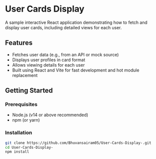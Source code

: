 # User Cards Display

A sample interactive React application demonstrating how to fetch and display user cards, including detailed views for each user.

## Features

- Fetches user data (e.g., from an API or mock source)  
- Displays user profiles in card format  
- Allows viewing details for each user  
- Built using React and Vite for fast development and hot module replacement  

## Getting Started

### Prerequisites

- Node.js (v14 or above recommended)  
- npm (or yarn)  

### Installation

```bash
git clone https://github.com/Bhuvansairam05/User-Cards-Display-.git
cd User-Cards-Display-
npm install
